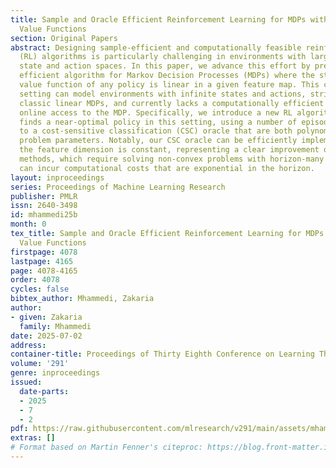 ```yaml
---
title: Sample and Oracle Efficient Reinforcement Learning for MDPs with Linearly-Realizable
  Value Functions
section: Original Papers
abstract: Designing sample-efficient and computationally feasible reinforcement learning
  (RL) algorithms is particularly challenging in environments with large or infinite
  state and action spaces. In this paper, we advance this effort by presenting an
  efficient algorithm for Markov Decision Processes (MDPs) where the state-action
  value function of any policy is linear in a given feature map. This challenging
  setting can model environments with infinite states and actions, strictly generalizes
  classic linear MDPs, and currently lacks a computationally efficient algorithm under
  online access to the MDP. Specifically, we introduce a new RL algorithm that efficiently
  finds a near-optimal policy in this setting, using a number of episodes and calls
  to a cost-sensitive classification (CSC) oracle that are both polynomial in the
  problem parameters. Notably, our CSC oracle can be efficiently implemented when
  the feature dimension is constant, representing a clear improvement over state-of-the-art
  methods, which require solving non-convex problems with horizon-many variables and
  can incur computational costs that are exponential in the horizon.
layout: inproceedings
series: Proceedings of Machine Learning Research
publisher: PMLR
issn: 2640-3498
id: mhammedi25b
month: 0
tex_title: Sample and Oracle Efficient Reinforcement Learning for MDPs with Linearly-Realizable
  Value Functions
firstpage: 4078
lastpage: 4165
page: 4078-4165
order: 4078
cycles: false
bibtex_author: Mhammedi, Zakaria
author:
- given: Zakaria
  family: Mhammedi
date: 2025-07-02
address:
container-title: Proceedings of Thirty Eighth Conference on Learning Theory
volume: '291'
genre: inproceedings
issued:
  date-parts:
  - 2025
  - 7
  - 2
pdf: https://raw.githubusercontent.com/mlresearch/v291/main/assets/mhammedi25b/mhammedi25b.pdf
extras: []
# Format based on Martin Fenner's citeproc: https://blog.front-matter.io/posts/citeproc-yaml-for-bibliographies/
---
```

